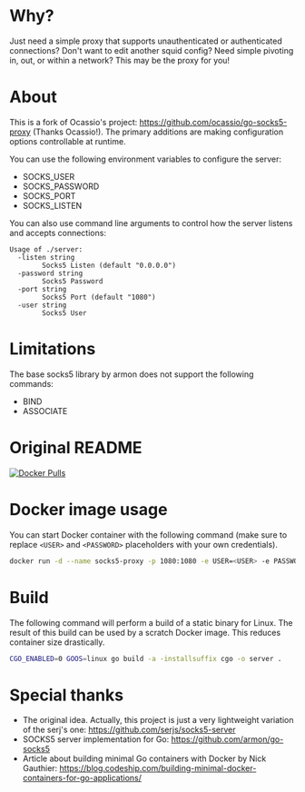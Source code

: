 # Why?

Just need a simple proxy that supports unauthenticated or authenticated connections? Don't want to edit another squid config? Need simple pivoting in, out, or within a network? This may be the proxy for you!

# About

This is a fork of Ocassio's project: https://github.com/ocassio/go-socks5-proxy (Thanks Ocassio!). The primary additions are making configuration options controllable at runtime.

You can use the following environment variables to configure the server:

- SOCKS_USER
- SOCKS_PASSWORD
- SOCKS_PORT
- SOCKS_LISTEN

You can also use command line arguments to control how the server listens and accepts connections:

```
Usage of ./server:
  -listen string
    	Socks5 Listen (default "0.0.0.0")
  -password string
    	Socks5 Password
  -port string
    	Socks5 Port (default "1080")
  -user string
    	Socks5 User
```

# Limitations

The base socks5 library by armon does not support the following commands:

- BIND
- ASSOCIATE

# Original README

[![Docker Pulls](https://img.shields.io/docker/pulls/ocassio/go-socks5-proxy.svg)](https://hub.docker.com/r/ocassio/go-socks5-proxy/)

# Docker image usage

You can start Docker container with the following command (make sure to replace `<USER>` and `<PASSWORD>` placeholders with your own credentials).

```bash
docker run -d --name socks5-proxy -p 1080:1080 -e USER=<USER> -e PASSWORD=<PASSWORD> ocassio/go-socks5-proxy
```

# Build

The following command will perform a build of a static binary for Linux.
The result of this build can be used by a scratch Docker image. This reduces container size drastically.

```bash
CGO_ENABLED=0 GOOS=linux go build -a -installsuffix cgo -o server .
```

# Special thanks

- The original idea. Actually, this project is just a very lightweight variation of the serj's one:
  https://github.com/serjs/socks5-server
- SOCKS5 server implementation for Go:
  https://github.com/armon/go-socks5
- Article about building minimal Go containers with Docker by Nick Gauthier:
  https://blog.codeship.com/building-minimal-docker-containers-for-go-applications/

